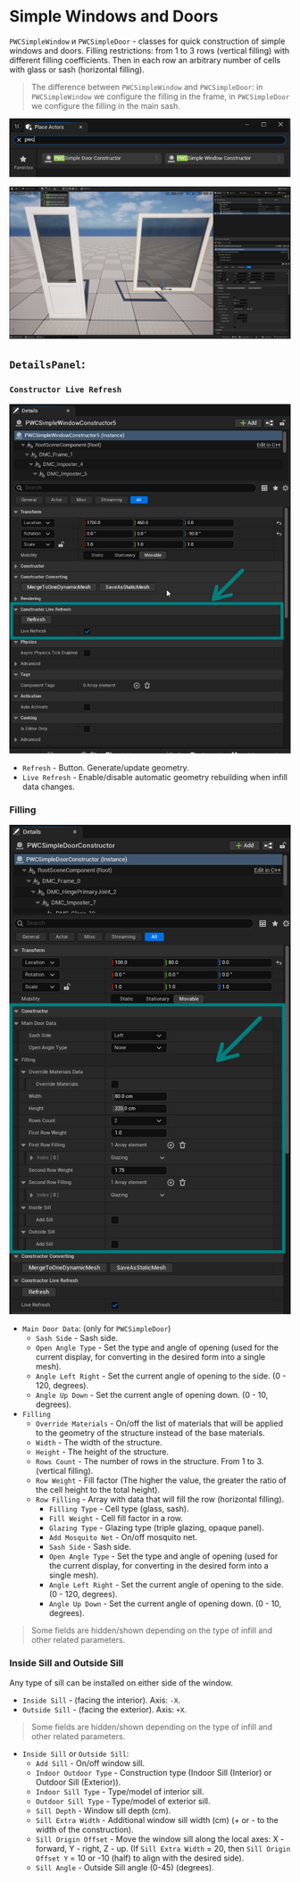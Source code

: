 # Simple Windows and Doors

`PWCSimpleWindow` и `PWCSimpleDoor` - classes for quick construction of simple windows and doors. Filling restrictions: from 1 to 3 rows (vertical filling) with different filling coefficients. Then in each row an arbitrary number of cells with glass or sash (horizontal filling).

> The difference between `PWCSimpleWindow` and `PWCSimpleDoor`: in `PWCSimpleWindow` we configure the filling in the frame, in `PWCSimpleDoor` we configure the filling in the main sash.

![](./img/SimpleConstructor1.png ':size=50%')

![](./img/SimpleConstructor2.jpg ':size=50%')

## `DetailsPanel`:

### `Constructor Live Refresh`

![](./img/ConstructorLiveRefresh0.png ':size=20%')

- `Refresh` - Button. Generate/update geometry.
- `Live Refresh` - Enable/disable automatic geometry rebuilding when infill data changes.

### Filling

![](./img/SimpleConstructor0.png ':size=20%')

- `Main Door Data`: (only for `PWCSimpleDoor`)
	- `Sash Side` - Sash side.
	- `Open Angle Type` - Set the type and angle of opening (used for the current display, for converting in the desired form into a single mesh).
	- `Angle Left Right` - Set the current angle of opening to the side. (0 - 120, degrees).
	- `Angle Up Down` - Set the current angle of opening down. (0 - 10, degrees).
- `Filling`
	-  `Override Materials` - On/off the list of materials that will be applied to the geometry of the structure instead of the base materials.
	- `Width` - The width of the structure.
	- `Height` - The height of the structure.
	- `Rows Count` - The number of rows in the structure. From 1 to 3. (vertical filling).
	- `Row Weight` - Fill factor (The higher the value, the greater the ratio of the cell height to the total height).
	- `Row Filling` - Array with data that will fill the row (horizontal filling).
		- `Filling Type` - Cell type (glass, sash).
		- `Fill Weight` - Cell fill factor in a row.
		- `Glazing Type` - Glazing type (triple glazing, opaque panel).
		- `Add Mosquito Net` - On/off mosquito net.
		- `Sash Side` - Sash side.
		- `Open Angle Type` - Set the type and angle of opening (used for the current display, for converting in the desired form into a single mesh).
		- `Angle Left Right` - Set the current angle of opening to the side. (0 - 120, degrees).
		- `Angle Up Down` - Set the current angle of opening down. (0 - 10, degrees).
		
> Some fields are hidden/shown depending on the type of infill and other related parameters.

### Inside Sill and Outside Sill

Any type of sill can be installed on either side of the window.

- `Inside Sill` - (facing the interior). Axis: `-X`.
- `Outside Sill` - (facing the exterior). Axis: `+X`.

> Some fields are hidden/shown depending on the type of infill and other related parameters.

- `Inside Sill` or `Outside Sill`:
	- `Add Sill` - On/off window sill.
	- `Indoor Outdoor Type` - Construction type (Indoor Sill (Interior) or Outdoor Sill (Exterior)).
	- `Indoor Sill Type` - Type/model of interior sill.
	- `Outdoor Sill Type` - Type/model of exterior sill.
	- `Sill Depth` - Window sill depth (cm). 
	- `Sill Extra Width` - Additional window sill width (cm) (+ or - to the width of the construction).
	- `Sill Origin Offset` - Move the window sill along the local axes: X - forward, Y - right, Z - up. (If `Sill Extra Width` = 20, then `Sill Origin Offset Y` = 10 or -10 (half) to align with the desired side).
	- `Sill Angle` - Outside Sill angle (0-45) (degrees).
